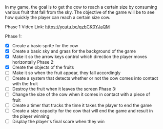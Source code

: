 In my game, the goal is to get the cow to reach
a certain size by consuming various fruit that
fall from the sky. The objective of the game will
be to see how quickly the player can reach a
certain size cow.

Phase 1 Video Link: https://youtu.be/qzbCK0YJaQM



Phase 1:
- [X] Create a basic sprite for the cow
- [X] Create a basic sky and grass for the background of the game
- [X] Make it so the arrow keys control which direction the player moves horizontally
Phase 2:
- [X] Create the objects of the fruits
- [ ] Make it so when the fruit appear, they fall accordingly
- [ ] Create a system that detects whether or not the cow comes into contact with the fruit
- [ ] Destroy the fruit when it leaves the screen
Phase 3:
- [ ] Change the size of the cow when it comes in contact with a piece of fruit
- [ ] Create a timer that tracks the time it takes the player to end the game
- [ ] Create a size capacity for the cow that will end the game and result in the player winning
- [ ] Display the player's final score when they win
